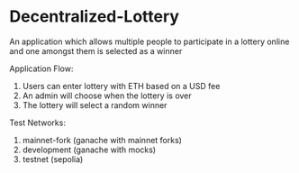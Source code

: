 # Decentralized-Lottery
An application which allows multiple people to participate in a lottery online and one amongst them is selected as a winner

Application Flow:
1. Users can enter lottery with ETH based on a USD fee
2. An admin will choose when the lottery is over
3. The lottery will select a random winner

Test Networks:
1. mainnet-fork (ganache with mainnet forks)
2. development (ganache with mocks)
3. testnet (sepolia)